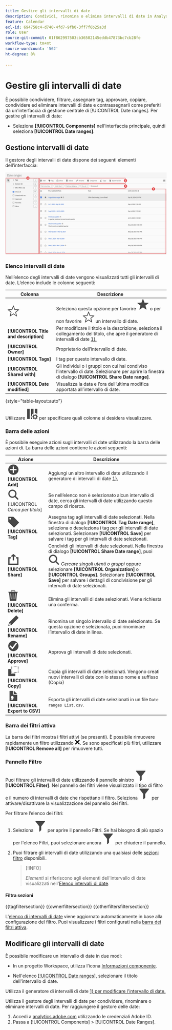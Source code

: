 ```yaml
---
title: Gestire gli intervalli di date
description: Condividi, rinomina o elimina intervalli di date in Analysis Workspace.
feature: Calendar
exl-id: 694758c4-d740-4fd7-9fb0-3ff7f6b25a3d
role: User
source-git-commit: 01f862997503cb36502145eddb47873bc7cb28fe
workflow-type: tm+mt
source-wordcount: '562'
ht-degree: 8%

---
```


# Gestire gli intervalli di date


È possibile condividere, filtrare, assegnare tag, approvare, copiare, condividere ed eliminare intervalli di date e contrassegnarli come preferiti da un&#39;interfaccia di gestione centrale di [!UICONTROL Date ranges]. Per gestire gli intervalli di date:

* Seleziona **[!UICONTROL Components]** nell&#39;interfaccia principale, quindi seleziona **[!UICONTROL Date ranges]**.


## Gestione intervalli di date

Il gestore degli intervalli di date dispone dei seguenti elementi dell’interfaccia:

![Interfaccia intervalli date](assets/date-ranges-manager.png)

### Elenco intervalli di date

Nell’elenco degli intervalli di date vengono visualizzati tutti gli intervalli di date. L’elenco include le colonne seguenti:

| Colonna | Descrizione |
| --- | --- | 
| ![ContornoStella](/help/assets/icons/StarOutline.svg) | Seleziona questa opzione per favorire ![Star](/help/assets/icons/Star.svg) o per non favorire ![StarOutline](/help/assets/icons/StarOutline.svg) un intervallo di date. |
| **[!UICONTROL Title and description]** | Per modificare il titolo e la descrizione, seleziona il collegamento del titolo, che apre il generatore di intervalli di date [1}.](/help/components/date-ranges/create.md#date-range-builder) |
| **[!UICONTROL Owner]** | Proprietario dell’intervallo di date. |
| **[!UICONTROL Tags]** | I tag per questo intervallo di date. |
| **[!UICONTROL Shared with]** | Gli individui o i gruppi con cui hai condiviso l’intervallo di date. Selezionare per aprire la finestra di dialogo **[!UICONTROL Share Date range]**. |
| **[!UICONTROL Date modified]** | Visualizza la data e l’ora dell’ultima modifica apportata all’intervallo di date. |

{style="table-layout:auto"}

Utilizzare ![ColumnSetting](/help/assets/icons/ColumnSetting.svg) per specificare quali colonne si desidera visualizzare.

### Barra delle azioni

È possibile eseguire azioni sugli intervalli di date utilizzando la barra delle azioni di. La barra delle azioni contiene le azioni seguenti:

| Azione | Descrizione |
|---|---|
| ![AggiungiCerchio](/help/assets/icons/AddCircle.svg) **[!UICONTROL Add]** | Aggiungi un altro intervallo di date utilizzando il generatore di intervalli di date [1}.](create.md#date-range-builder) |
| ![Cerca](/help/assets/icons/Search.svg) [!UICONTROL *Cerca per titolo*] | Se nell’elenco non è selezionato alcun intervallo di date, cerca gli intervalli di date utilizzando questo campo di ricerca. |
| ![Etichetta](/help/assets/icons/Label.svg) **[!UICONTROL Tag]** | Assegna tag agli intervalli di date selezionati. Nella finestra di dialogo **[!UICONTROL Tag Date range]**, seleziona o deseleziona i tag per gli intervalli di date selezionati. Selezionare **[!UICONTROL Save]** per salvare i tag per gli intervalli di date selezionati. |
| ![Condividi](/help/assets/icons/Share.svg) **[!UICONTROL Share]** | Condividi gli intervalli di date selezionati. Nella finestra di dialogo **[!UICONTROL Share Date range]**, puoi ![Cercare](/help/assets/icons/Search.svg) *Cercare singoli utenti o gruppi* oppure selezionare **[!UICONTROL Organization]** o **[!UICONTROL Groups]**. Selezionare **[!UICONTROL Save]** per salvare i dettagli di condivisione per gli intervalli di date selezionati. |
| ![Elimina](/help/assets/icons/Delete.svg) **[!UICONTROL Delete]** | Elimina gli intervalli di date selezionati. Viene richiesta una conferma. |
| ![Modifica](/help/assets/icons/Edit.svg) **[!UICONTROL Rename]** | Rinomina un singolo intervallo di date selezionato. Se questa opzione è selezionata, puoi rinominare l’intervallo di date in linea. |
| ![CerchioSegnoDiSpunta](/help/assets/icons/CheckmarkCircle.svg) **[!UICONTROL Approve]** | Approva gli intervalli di date selezionati. |
| ![Copia](/help/assets/icons/Copy.svg) **[!UICONTROL Copy]** | Copia gli intervalli di date selezionati. Vengono creati nuovi intervalli di date con lo stesso nome e suffisso (Copia) |
| ![FileCSV](/help/assets/icons/FileCSV.svg) **[!UICONTROL Export to CSV]** | Esporta gli intervalli di date selezionati in un file `Date ranges List.csv`. |

### Barra dei filtri attiva

La barra dei filtri mostra i filtri attivi (se presenti). È possibile rimuovere rapidamente un filtro utilizzando ![CrossSize75](/help/assets/icons/CrossSize75.svg). Se sono specificati più filtri, utilizzare **[!UICONTROL Remove all]** per rimuovere tutti.

### Pannello Filtro

Puoi filtrare gli intervalli di date utilizzando il pannello sinistro ![Filtro](/help/assets/icons/Filter.svg) **[!UICONTROL Filter]**. Nel pannello dei filtri viene visualizzato il tipo di filtro e il numero di intervalli di date che rispettano il filtro. Seleziona ![Filtro](/help/assets/icons/Filter.svg) per attivare/disattivare la visualizzazione del pannello dei filtri.

Per filtrare l’elenco dei filtri:

1. Seleziona ![Filtro](/help/assets/icons/Filter.svg) per aprire il pannello Filtri. Se hai bisogno di più spazio per l&#39;elenco Filtri, puoi selezionare ancora ![Filtro](/help/assets/icons/Filter.svg) per chiudere il pannello.
1. Puoi filtrare gli intervalli di date utilizzando una qualsiasi delle [sezioni filtro](#filter-sections) disponibili.

   >[!INFO]
   >
   >*Elementi* si riferiscono agli elementi dell&#39;intervallo di date visualizzati nell&#39;[Elenco intervalli di date](#date-ranges-list).
   > 

#### Filtra sezioni

{{tagfiltersection}}
{{ownerfiltersection}}
{{otherfiltersfiltersection}}


L&#39;[elenco di intervalli di date](#date-ranges-list) viene aggiornato automaticamente in base alla configurazione del filtro. Puoi visualizzare i filtri configurati nella [barra dei filtri attiva](#active-filter-bar).


## Modificare gli intervalli di date

È possibile modificare un intervallo di date in due modi:

* In un progetto Workspace, utilizza l&#39;icona [Informazioni componente](/help/components/use-components-in-workspace.md#component-info).

* Nell&#39;elenco [[!UICONTROL Date ranges]](#date-ranges-list), selezionare il titolo dell&#39;intervallo di date.

Utilizza il generatore di intervalli di date [1} per modificare l&#39;intervallo di date.](/help/components/date-ranges/create.md#date-range-builder)




Utilizza il gestore degli intervalli di date per condividere, rinominare o eliminare intervalli di date. Per raggiungere il gestore delle date:

1. Accedi a [analytics.adobe.com](https://analytics.adobe.com) utilizzando le credenziali Adobe ID.
1. Passa a [!UICONTROL Components] > [!UICONTROL Date Ranges].


<!--

## Interface

![Date Ranges with Example range highlighted.](../assets/date-range-ui.png)

The date range manager includes the following options:

* **Add**: Create a new date range. See [create a date range](create.md) for more information.
* **Search by title**: Search for a date range by title. Results are filtered based on text entered here.
* **Filter**: Filter date ranges using the left column. You can filter by custom tag, owner, created by you, your favorites, approved, or shared with you. You can also search for desired filters.
* **Favorite**: Click the ![star](../assets/star.png) icon next to a date range to add it to your favorites.
* **Customize columns**: Click the ![columns](../assets/columns.png) icon to show or hide columns in the date range manager.

Click the checkbox next to one or more date ranges for more options.

* **Tag**: Apply a tag to all selected date ranges. Tags help you organize date ranges, and let you filter them using the left column.
* **Share**: Share a date range to other Experience Cloud users. If you are a product administrator, you can also share to the entire organization or groups. Date ranges that are shared to other users in your organization include a ![shared](../assets/shared.png) icon next to the title.
* **Delete**: Permanently delete the selected date range(s).
* **Rename**: If a single date range is selected, you can change its title.
* **Approve**: If you are a product admin, you can add a stamp of approval to a date range. Approved date ranges inform users in your organization that they are 'official', differentiating them from date ranges created by other users in your organization. Approved date ranges include a ![approved](../assets/approved.png) icon next to the title.
* **Unapprove**: If you are a product admin and select a date range that is already approved, you can unapprove it.
* **Copy**: Create a copy of the selected date range(s). Copying date ranges appends `(Copy)` to the end of the title of the newly copied date range(s).
* **Export to CSV**: Exports all selected date ranges into a CSV file. Columns in the resulting CSV file include all visible columns in the date range manager.
-->